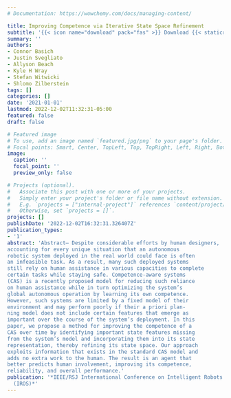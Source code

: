 ```yaml
---
# Documentation: https://wowchemy.com/docs/managing-content/

title: Improving Competence via Iterative State Space Refinement
subtitle: '{{< icon name="download" pack="fas" >}} Download {{< staticref "uploads/basich-2021-improving.pdf" "newtab" >}}here{{< /staticref >}}.'
summary: ''
authors:
- Connor Basich
- Justin Svegliato
- Allyson Beach
- Kyle H Wray
- Stefan Witwicki
- Shlomo Zilberstein
tags: []
categories: []
date: '2021-01-01'
lastmod: 2022-12-02T11:32:31-05:00
featured: false
draft: false

# Featured image
# To use, add an image named `featured.jpg/png` to your page's folder.
# Focal points: Smart, Center, TopLeft, Top, TopRight, Left, Right, BottomLeft, Bottom, BottomRight.
image:
  caption: ''
  focal_point: ''
  preview_only: false

# Projects (optional).
#   Associate this post with one or more of your projects.
#   Simply enter your project's folder or file name without extension.
#   E.g. `projects = ["internal-project"]` references `content/project/deep-learning/index.md`.
#   Otherwise, set `projects = []`.
projects: []
publishDate: '2022-12-02T16:32:31.326407Z'
publication_types:
- '1'
abstract: 'Abstract— Despite considerable efforts by human designers,
accounting for every unique situation that an autonomous
robotic system deployed in the real world could face is often
an infeasible task. As a result, many such deployed systems
still rely on human assistance in various capacities to complete
certain tasks while staying safe. Competence-aware systems
(CAS) is a recently proposed model for reducing such reliance
on human assistance while in turn optimizing the system’s
global autonomous operation by learning its own competence.
However, such systems are limited by a fixed model of their
environment and may perform poorly if their a priori plan-
ning model does not include certain features that emerge as
important over the course of the system’s deployment. In this
paper, we propose a method for improving the competence of a
CAS over time by identifying important state features missing
from the system’s model and incorporating them into its state
representation, thereby refining its state space. Our approach
exploits information that exists in the standard CAS model and
adds no extra work to the human. The result is an agent that
better predicts human involvement, improving its competence,
reliability, and overall performance.'
publication: '*IEEE/RSJ International Conference on Intelligent Robots and Systems
  (IROS)*'
---
```

